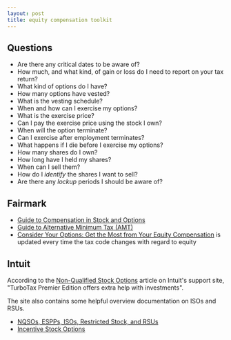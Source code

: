 ```yaml
---
layout: post
title: equity compensation toolkit
---
```


## Questions

* Are there any critical dates to be aware of?
* How much, and what kind, of gain or loss do I need to report on your tax return?
* What kind of options do I have?
* How many options have vested?
* What is the vesting schedule?
* When and how can I exercise my options?
* What is the exercise price?
* Can I pay the exercise price using the stock I own?
* When will the option terminate?
* Can I exercise after employment terminates?
* What happens if I die before I exercise my options?
* How many shares do I own?
* How long have I held my shares?
* When can I sell them?
* How do I _identify_ the shares I want to sell?
* Are there any _lockup_ periods I should be aware of?

## Fairmark

* [Guide to Compensation in Stock and Options](http://fairmark.com/execcomp/index.htm)
* [Guide to Alternative Minimum Tax (AMT)](http://fairmark.com/amt/index.htm)
* [Consider Your Options: Get the Most from Your Equity Compensation](http://www.amazon.com/gp/product/0979224896/ref=ox_sc_act_title_1?ie=UTF8&m=ATVPDKIKX0DER) is updated every time the tax code changes with regard to equity

## Intuit

According to the [Non-Qualified Stock Options](http://turbotax.intuit.com/tax-tools/tax-tips/Investments-and-Taxes/Non-Qualified-Stock-Options/INF12046.html) article on Intuit's support site, "TurboTax Premier Edition offers extra help with investments".

The site also contains some helpful overview documentation on ISOs and RSUs.

* [NQSOs, ESPPs, ISOs, Restricted Stock, and RSUs](http://turbotax.intuit.com/support/iq/Investment-Income/NQSOs--ESPPs--ISOs--Restricted-Stock--and-RSUs/GEN12204.html)
* [Incentive Stock Options](http://turbotax.intuit.com/tax-tools/tax-tips/Investments-and-Taxes/Incentive-Stock-Options/INF12049.html)